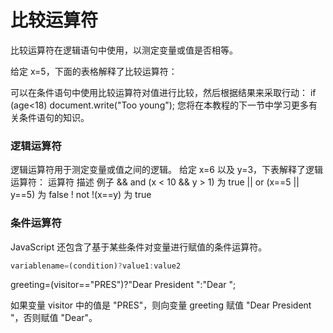 比较运算符
===

比较运算符在逻辑语句中使用，以测定变量或值是否相等。

给定 x=5，下面的表格解释了比较运算符：


可以在条件语句中使用比较运算符对值进行比较，然后根据结果来采取行动：
if (age<18) document.write("Too young");
您将在本教程的下一节中学习更多有关条件语句的知识。

### 逻辑运算符

逻辑运算符用于测定变量或值之间的逻辑。
给定 x=6 以及 y=3，下表解释了逻辑运算符：
运算符	描述	例子
&&	and	(x < 10 && y > 1) 为 true
||	or	(x==5 || y==5) 为 false
!	not	!(x==y) 为 true

### 条件运算符

JavaScript 还包含了基于某些条件对变量进行赋值的条件运算符。

```js
variablename=(condition)?value1:value2
```

greeting=(visitor=="PRES")?"Dear President ":"Dear ";

如果变量 visitor 中的值是 "PRES"，则向变量 greeting 赋值 "Dear President "，否则赋值 "Dear"。
